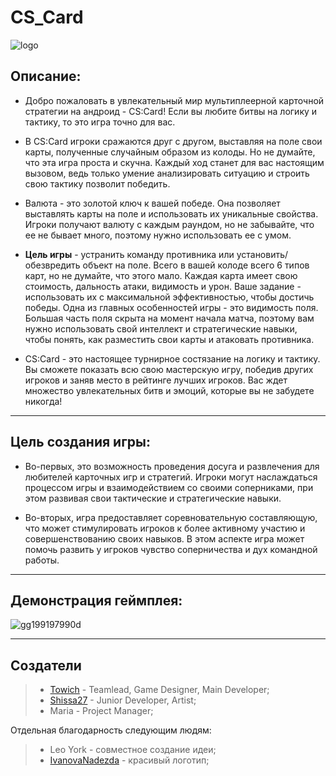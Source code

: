 # CS_Card

![logo](https://user-images.githubusercontent.com/100920758/229600348-32bd917c-3879-4042-9244-22b20e682c23.png)

## Описание:

+ Добро пожаловать в увлекательный мир мультиплеерной карточной стратегии на андроид - CS:Card! Если вы любите битвы на логику и тактику, то это игра точно для вас.

+ В CS:Card игроки сражаются друг с другом, выставляя на поле свои карты, полученные случайным образом из колоды. Но не думайте, что эта игра проста и скучна. Каждый ход станет для вас настоящим вызовом, ведь только умение анализировать ситуацию и строить свою тактику позволит победить.

+ Валюта - это золотой ключ к вашей победе. Она позволяет выставлять карты на поле и использовать их уникальные свойства. Игроки получают валюту с каждым раундом, но не забывайте, что ее не бывает много, поэтому нужно использовать ее с умом.

+ **Цель игры** - устранить команду противника или установить/обезвредить объект на поле. Всего в вашей колоде всего 6 типов карт, но не думайте, что этого мало. Каждая карта имеет свою стоимость, дальность атаки, видимость и урон. Ваше задание - использовать их с максимальной эффективностью, чтобы достичь победы.
Одна из главных особенностей игры - это видимость поля. Большая часть поля скрыта на момент начала матча, поэтому вам нужно использовать свой интеллект и стратегические навыки, чтобы понять, как разместить свои карты и атаковать противника.

+ CS:Card - это настоящее турнирное состязание на логику и тактику. Вы сможете показать всю свою мастерскую игру, победив других игроков и заняв место в рейтинге лучших игроков. Вас ждет множество увлекательных битв и эмоций, которые вы не забудете никогда!

----

## Цель создания игры:

+ Во-первых, это возможность проведения досуга и развлечения для любителей карточных игр и стратегий. Игроки могут наслаждаться процессом игры и взаимодействием со своими соперниками, при этом развивая свои тактические и стратегические навыки.

+ Во-вторых, игра предоставляет соревновательную составляющую, что может стимулировать игроков к более активному участию и совершенствованию своих навыков. В этом аспекте игра может помочь развить у игроков чувство соперничества и дух командной работы.

---

## Демонстрация геймплея:
![gg199197990d](https://user-images.githubusercontent.com/100920758/229597271-f8e90084-1c30-4309-8527-91ab27a5102d.gif)


--- 

## Создатели

> - [Towich](https://github.com/Towich) - Teamlead, Game Designer, Main Developer;
> - [Shissa27](https://github.com/Shissa27) - Junior Developer, Artist;
> - Maria - Project Manager;

Отдельная благодарность следующим людям:
> - Leo York - совместное создание идеи;
> - [IvanovaNadezda](https://github.com/IvanovaNadezda) - красивый логотип;
